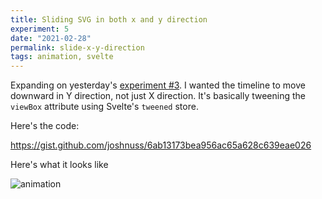 ```yaml
---
title: Sliding SVG in both x and y direction
experiment: 5
date: "2021-02-28"
permalink: slide-x-y-direction
tags: animation, svelte
---
```


Expanding on yesterday's [experiment #3](/posts/animated-timeline). I wanted the timeline to move downward in Y direction, not just X direction.
It's basically tweening the `viewBox` attribute using Svelte's `tweened` store.

Here's the code:

https://gist.github.com/joshnuss/6ab13173bea956ac65a628c639eae026

Here's what it looks like

![animation](/images/slides-with-x-y-movement.gif)
